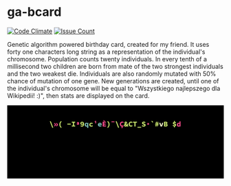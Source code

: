# ga-bcard

[![Code Climate](https://codeclimate.com/github/phardyn/ga-bcard/badges/gpa.svg)](https://codeclimate.com/github/phardyn/ga-bcard)
[![Issue Count](https://codeclimate.com/github/phardyn/ga-bcard/badges/issue_count.svg)](https://codeclimate.com/github/phardyn/ga-bcard)

Genetic algorithm powered birthday card, created for my friend.
It uses forty one characters long string as a representation of the individual's chromosome. Population counts twenty individuals. In every tenth of a millisecond two children are born from mate of the two strongest individuals and the two weakest die. Individuals are also randomly mutated with 50% chance of mutation of one gene. New generations are created, until one of the individual's chromosome will be equal to "Wszystkiego najlepszego dla Wikipedii! :)", then stats are displayed on the card.


![ga-bcard](ga-bcard.gif)
